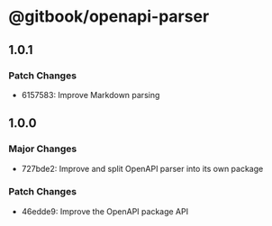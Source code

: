 # @gitbook/openapi-parser

## 1.0.1

### Patch Changes

-   6157583: Improve Markdown parsing

## 1.0.0

### Major Changes

-   727bde2: Improve and split OpenAPI parser into its own package

### Patch Changes

-   46edde9: Improve the OpenAPI package API
